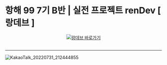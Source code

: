 <br>

# **항해 99 7기 B반 | 실전 프로젝트 renDev [ 랑데브 ]**

<div align="center">
  <a href="https://rendev99.com"><img src="https://user-images.githubusercontent.com/105159616/182056864-cbafa3e2-4594-40ee-acd0-45514b538a34.png"/>랑데브 바로가기</a>
</div>
<br>

---------------
![KakaoTalk_20220731_212444855](https://user-images.githubusercontent.com/105159616/182056813-506e7689-094c-4f3c-806b-2b3124b63ec5.png)
